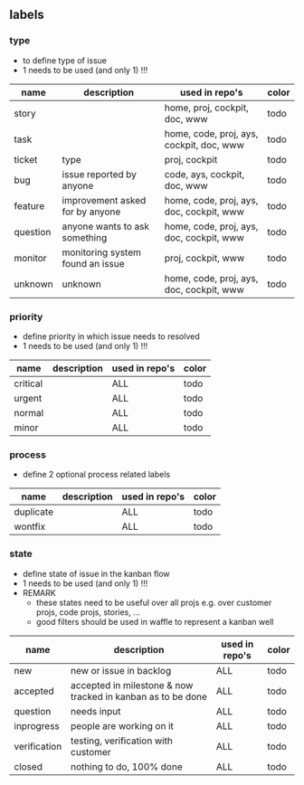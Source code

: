 ## labels

### type

- to define type of issue
- 1 needs to be used (and only 1) !!!

| name | description | used in repo's| color |
| -- | -- | -- | -- |
| story |  | home, proj, cockpit, doc, www | todo |
| task |  | home, code, proj, ays, cockpit, doc, www | todo |
| ticket | type | proj, cockpit | todo |
| bug | issue reported by anyone | code, ays, cockpit, doc, www | todo |
| feature | improvement asked for by anyone | home, code, proj, ays, doc, cockpit, www | todo |
| question | anyone wants to ask something | home, code, proj, ays, doc, cockpit, www | todo |
| monitor | monitoring system found an issue | proj, cockpit, www | todo |
| unknown | unknown | home, code, proj, ays, doc, cockpit, www | todo |

### priority

- define priority in which issue needs to resolved
- 1 needs to be used (and only 1) !!!

| name | description | used in repo's | color |
| -- | -- | -- | -- |
| critical |  | ALL | todo |
| urgent |  | ALL | todo |
| normal |  | ALL | todo |
| minor |  | ALL | todo |

### process 

- define 2 optional process related labels

| name | description | used in repo's | color |
| -- | -- | -- | -- |
| duplicate |  | ALL | todo |
| wontfix |  | ALL | todo |

### state

- define state of issue in the kanban flow
- 1 needs to be used (and only 1) !!!
- REMARK
  - these states need to be useful over all projs e.g. over customer projs, code projs, stories, ...
  - good filters should be used in waffle to represent a kanban well 

| name | description | used in repo's | color |
| -- | -- | -- | -- |
| new | new or issue in backlog | ALL | todo |
| accepted | accepted in milestone & now tracked in kanban as to be done | ALL | todo |
| question | needs input | ALL | todo |
| inprogress | people are working on it | ALL | todo |
| verification | testing, verification with customer | ALL | todo |
| closed | nothing to do, 100% done | ALL | todo |
